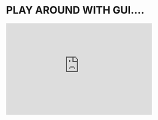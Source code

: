 # PLAY AROUND WITH GUI....
<html>
<iframe width="400" height="250" src="https://www.youtube.com/embed/7-hTgECj8j8?rel=0" frameborder="0" allow="autoplay; encrypted-media" allowfullscreen>
</iframe>
</html>
